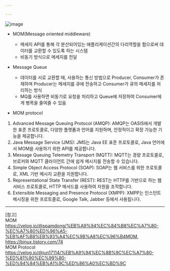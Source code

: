 ```yaml
---

---
```


![image](https://user-images.githubusercontent.com/109563345/235100112-0eddc572-774b-4162-9cf6-cbacf701b1a8.png)

- MOM(Message oriented middleware)
  - 메세지 API를 통해 각 분산되어있는 애플리케이션간의 다리역할을 함으로써 데이터를 교환할 수 있도록 하는 시스템
  - 비동기 방식으로 메세지를 전달

- Message Queue
  - 데이터를 서로 교환할 때, 사용하는 통신 방법으로 Producer, Consumer가 존재하며 Producer는 메세지를 큐에 전송하고 Consumer가 큐의 메세지를 처리하는 방식
  - MQ를 사용하면 비동기로 요청을 처리하고 Queue에 저장하여 Consumer에게 병목을 줄여줄 수 있음

- MOM protocol
1. Advanced Message Queuing Protocol (AMQP): AMQP는 OASIS에서 개발한 표준 프로토콜로, 다양한 플랫폼과 언어를 지원하며, 안정적이고 확장 가능한 기능을 제공합니다.
2. Java Message Service (JMS): JMS는 Java EE 표준 프로토콜로, Java 언어에서 MOM을 사용하기 위한 API를 제공합니다.
3. Message Queuing Telemetry Transport (MQTT): MQTT는 경량 프로토콜로, 브로커와 MQTT 클라이언트 간에 쉽게 메시지를 전송할 수 있습니다.
4. Simple Object Access Protocol (SOAP): SOAP는 웹 서비스를 위한 프로토콜로, XML 기반 메시지 교환을 지원합니다.
5. Representational State Transfer (REST): REST는 HTTP를 기반으로 하는 웹 서비스 프로토콜로, HTTP 메서드를 사용하여 자원을 조작합니다.
6. Extensible Messaging and Presence Protocol (XMPP): XMPP는 인스턴트 메시징을 위한 프로토콜로, Google Talk, Jabber 등에서 사용됩니다.

---
[참고]    
MOM <https://velog.io/@spamdong/%EB%A9%94%EC%84%B8%EC%A7%80-%EC%A7%80%ED%96%A5-%EB%AF%B8%EB%93%A4%EC%9B%A8%EC%96%B4MOM>, <https://binux.tistory.com/74>    
MOM Protocol <https://velog.io/@jun17114/%EB%A9%94%EC%8B%9C%EC%A7%80-%ED%81%90%EC%99%80-%ED%94%84%EB%A1%9C%ED%86%A0%EC%BD%9C>
